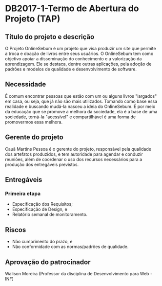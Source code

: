 # DB2017-1-Termo de Abertura do Projeto (TAP)

## Título do projeto e descrição

O Projeto OnlineSebum é um projeto que visa produzir um site que permite a troca e doação de livros entre seus usuários. O OnlineSebum tem como objetivo apoiar a disseminação do conhecimento e a valorização da aprendizagem. Ele se destaca, dentre outras aplicações, pela adoção de padrões e modelos de qualidade e desenvolvimento de software.

## Necessidade

É comum encontrar pessoas que estão com um ou alguns livros "largados" em casa, ou seja, que já não são mais utilizados. Tomando como base essa realidade e buscando mudá-la nasceu a ideia do OnlineSebum. É por meio da educação que se promove a melhora da sociedade, ela é a base de uma sociedade, torná-la "acessível" e compartilhável é uma forma de promovermos essa melhora.

## Gerente do projeto

Cauã Martins Pessoa é o gerente do projeto, responsável pela qualidade dos artefatos produzidos, e tem autoridade para agendar e conduzir reuniões, além de coordenar o uso dos recursos necessários para a produção dos entregáveis previstos.

## Entregáveis

### Primeira etapa
* Especificação dos Requisitos;
* Especificação de Design, e
* Relatório semanal de monitoramento.

## Riscos

* Não cumprimento do prazo, e
* Não conformidade com as normas/padrões de qualidade.

## Aprovação do patrocinador

Walison Moreira
(Professor da disciplina de Desenvolvimento para Web - INF)  


